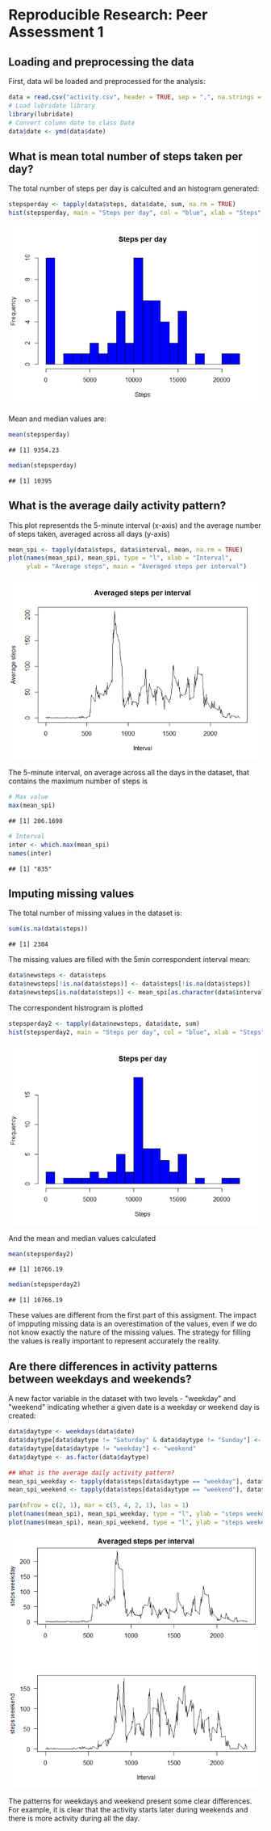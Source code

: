 # Reproducible Research: Peer Assessment 1


## Loading and preprocessing the data
First, data wil be loaded and preprocessed for the analysis:

```r
data = read.csv("activity.csv", header = TRUE, sep = ",", na.strings = "NA")
# Load lubridate library
library(lubridate)
# Convert column date to class Date
data$date <- ymd(data$date)
```

## What is mean total number of steps taken per day?
The total number of steps per day is calculted and an histogram generated:

```r
stepsperday <- tapply(data$steps, data$date, sum, na.rm = TRUE)
hist(stepsperday, main = "Steps per day", col = "blue", xlab = "Steps", breaks=20)
```

![](PA1_template_files/figure-html/unnamed-chunk-2-1.png) 

Mean and median values are:

```r
mean(stepsperday)
```

```
## [1] 9354.23
```

```r
median(stepsperday)
```

```
## [1] 10395
```


## What is the average daily activity pattern?
This plot representds the 5-minute interval (x-axis) and the average number of steps taken, averaged across all days (y-axis)

```r
mean_spi <- tapply(data$steps, data$interval, mean, na.rm = TRUE)
plot(names(mean_spi), mean_spi, type = "l", xlab = "Interval", 
     ylab = "Average steps", main = "Averaged steps per interval")
```

![](PA1_template_files/figure-html/unnamed-chunk-4-1.png) 

The 5-minute interval, on average across all the days in the dataset, that contains the maximum number of steps is

```r
# Max value
max(mean_spi)
```

```
## [1] 206.1698
```

```r
# Interval 
inter <- which.max(mean_spi)
names(inter)
```

```
## [1] "835"
```

## Imputing missing values
The total number of missing values in the dataset is:

```r
sum(is.na(data$steps))
```

```
## [1] 2304
```
The missing values are filled with the 5min correspondent interval mean:

```r
data$newsteps <- data$steps
data$newsteps[!is.na(data$steps)] <- data$steps[!is.na(data$steps)]
data$newsteps[is.na(data$steps)] <- mean_spi[as.character(data$interval[is.na(data$steps)])]
```
The correspondent histrogram is plotted

```r
stepsperday2 <- tapply(data$newsteps, data$date, sum)
hist(stepsperday2, main = "Steps per day", col = "blue", xlab = "Steps", breaks=20)
```

![](PA1_template_files/figure-html/unnamed-chunk-8-1.png) 

And the mean and median values calculated

```r
mean(stepsperday2)
```

```
## [1] 10766.19
```

```r
median(stepsperday2)
```

```
## [1] 10766.19
```
These values are different from the first part of this assigment. The impact of impputing missing data is an overestimation of the values, even if we do not know exactly the nature of the missing values. The strategy for filling the values is really important to represent accurately the reality.


## Are there differences in activity patterns between weekdays and weekends?
A new factor variable in the dataset with two levels - "weekday" and "weekend" indicating whether a given date is a weekday or weekend day is created:

```r
data$daytype <- weekdays(data$date)
data$daytype[data$daytype != "Saturday" & data$daytype != "Sunday"] <- "weekday"
data$daytype[data$daytype != "weekday"] <- "weekend"
data$daytype <- as.factor(data$daytype)
```

```r
## What is the average daily activity pattern?
mean_spi_weekday <- tapply(data$steps[data$daytype == "weekday"], data$interval[data$daytype == "weekday"], mean, na.rm = TRUE)
mean_spi_weekend <- tapply(data$steps[data$daytype == "weekend"], data$interval[data$daytype == "weekend"], mean, na.rm = TRUE)
```


```r
par(mfrow = c(2, 1), mar = c(5, 4, 2, 1), las = 1)
plot(names(mean_spi), mean_spi_weekday, type = "l", ylab = "steps weekday", xlab = "", main = "Averaged steps per interval")
plot(names(mean_spi), mean_spi_weekend, type = "l", ylab = "steps weekend", xlab = "Interval")
```

![](PA1_template_files/figure-html/unnamed-chunk-12-1.png) 

The patterns for weekdays and weekend present some clear differences. For example, it is clear that the activity starts later during weekends and there is more activity during all the day.
